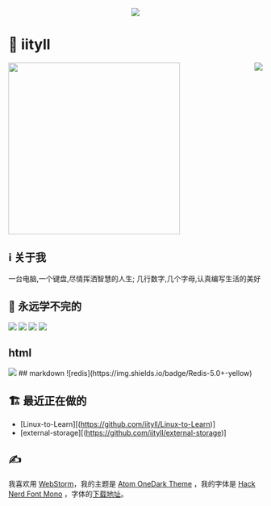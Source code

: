 <a href="https://github.com/iityll">
  <p align="center">
    <img src="https://github-profile-trophy.vercel.app/?username=iityll&column=7&theme=onedark"/>
  </p>
</a>

# 👋 iityll
<img align="right" src="https://metrics.lecoq.io/iityll?template=terminal" />
<img width="340px" src="https://github-readme-stats.vercel.app/api?username=iityll&theme=vue-dark&count_private=true&show_icons=true" />

## ℹ️ 关于我

一台电脑,一个键盘,尽情挥洒智慧的人生; 几行数字,几个字母,认真编写生活的美好

## 📖 永远学不完的

<code><img src="https://img.shields.io/badge/typescript-%23007ACC.svg?style=for-the-badge&logo=typescript&logoColor=white"/></code>
<code><img src="https://img.shields.io/badge/react-%2320232a.svg?style=for-the-badge&logo=react&logoColor=%2361DAFB"/></code>
<code><img src="https://img.shields.io/badge/vue-%2335495e.svg?style=for-the-badge&logo=vuedotjs&logoColor=%234FC08D"/></code>
<code><img src="https://img.shields.io/badge/node.js-6DA55F?style=for-the-badge&logo=node.js&logoColor=white"/></code>
## html
<img src="https://raster.shields.io/badge/Maven-3.1+-red">
## markdown
![redis](https://img.shields.io/badge/Redis-5.0+-yellow)


## 🏗️ 最近正在做的

* [Linux-to-Learn][(https://github.com/iityll/Linux-to-Learn)]
* [external-storage][(https://github.com/iityll/external-storage)]

## ✍️

我喜欢用 [WebStorm](https://www.jetbrains.com/webstorm/)，我的主题是 [Atom OneDark Theme](https://plugins.jetbrains.com/plugin/12178-atom-onedark-theme) ，我的字体是 [Hack Nerd Font Mono](https://www.programmingfonts.org/#hack) ，字体的[下载地址](https://www.nerdfonts.com/font-downloads#:~:text=%E2%80%A2%20Info%3A%20Dotted%20zero%2C%20short%20descenders%2C%20expands%20upon%20work%20done%20for%20Bitstream%20Vera%20%26%20DejaVu%2C%20legible%20at%20common%20sizes)。
